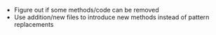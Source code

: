 - Figure out if some methods/code can be removed
- Use addition/new files to introduce new methods instead of pattern replacements
